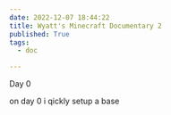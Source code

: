 ```yaml
---
date: 2022-12-07 18:44:22
title: Wyatt's Minecraft Documentary 2
published: True
tags:
  - doc

---
```


Day 0

  on day 0 i qickly setup a base

